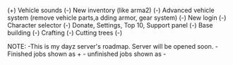 
(+) Vehicle sounds
(-) New inventory (like arma2)
(-) Advanced vehicle system (remove vehicle parts,a dding armor, gear system)
(-) New login
(-) Character selector
(-) Donate, Settings, Top 10, Support panel
(-) Base building
(-) Crafting
(-) Cutting trees
(-) 


NOTE: -This is my dayz server's roadmap. Server will be opened soon.
      - Finished jobs shown as +
      - unfinished jobs shown as -
